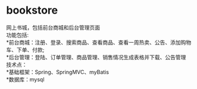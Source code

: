 # bookstore<br>
网上书城，包括前台商城和后台管理页面<br>
功能包括:<br>
		*前台商城：注册、登录、搜索商品、查看商品、查看一周热卖、公告、添加购物车、下单、付款;<br>
		*后台管理：登陆、订单管理、商品管理、销售情况生成表格并下载、公告管理<br>
技术点：<br>
	*基础框架：Spring、SpringMVC、myBatis<br>
	*数据库：mysql<br>


